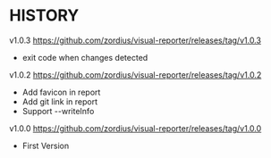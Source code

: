 HISTORY
=======

v1.0.3 https://github.com/zordius/visual-reporter/releases/tag/v1.0.3
 * exit code when changes detected

v1.0.2 https://github.com/zordius/visual-reporter/releases/tag/v1.0.2
 * Add favicon in report
 * Add git link in report
 * Support --writeInfo

v1.0.0 https://github.com/zordius/visual-reporter/releases/tag/v1.0.0
 * First Version

